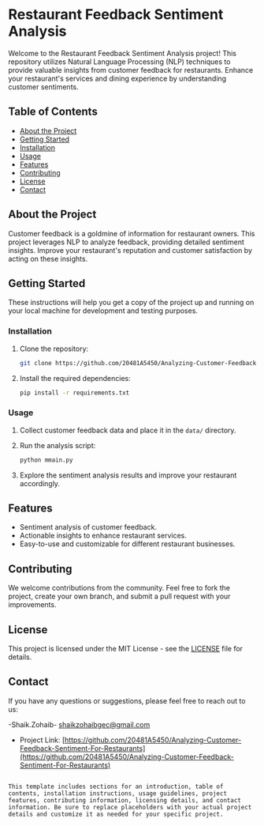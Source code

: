 # Restaurant Feedback Sentiment Analysis

Welcome to the Restaurant Feedback Sentiment Analysis project! This repository utilizes Natural Language Processing (NLP) techniques to provide valuable insights from customer feedback for restaurants. Enhance your restaurant's services and dining experience by understanding customer sentiments.

## Table of Contents

- [About the Project](#about-the-project)
- [Getting Started](#getting-started)
- [Installation](#installation)
- [Usage](#usage)
- [Features](#features)
- [Contributing](#contributing)
- [License](#license)
- [Contact](#contact)

## About the Project

Customer feedback is a goldmine of information for restaurant owners. This project leverages NLP to analyze feedback, providing detailed sentiment insights. Improve your restaurant's reputation and customer satisfaction by acting on these insights.

## Getting Started

These instructions will help you get a copy of the project up and running on your local machine for development and testing purposes. 

### Installation

1. Clone the repository:

   ```sh
   git clone https://github.com/20481A5450/Analyzing-Customer-Feedback-For-Restaurants.git
   ```

2. Install the required dependencies:

   ```sh
   pip install -r requirements.txt
   ```

### Usage

1. Collect customer feedback data and place it in the `data/` directory.
2. Run the analysis script:

   ```sh
   python mmain.py
   ```

3. Explore the sentiment analysis results and improve your restaurant accordingly.

## Features

- Sentiment analysis of customer feedback.
- Actionable insights to enhance restaurant services.
- Easy-to-use and customizable for different restaurant businesses.

## Contributing

We welcome contributions from the community. Feel free to fork the project, create your own branch, and submit a pull request with your improvements.

## License

This project is licensed under the MIT License - see the [LICENSE](LICENSE) file for details.

## Contact

If you have any questions or suggestions, please feel free to reach out to us:

-Shaik.Zohaib- [shaikzohaibgec@gmail.com](mailto:shaikzohaibgec@gmail.com)
- Project Link: [https://github.com/20481A5450/Analyzing-Customer-Feedback-Sentiment-For-Restaurants](https://github.com/20481A5450/Analyzing-Customer-Feedback-Sentiment-For-Restaurants)
```

This template includes sections for an introduction, table of contents, installation instructions, usage guidelines, project features, contributing information, licensing details, and contact information. Be sure to replace placeholders with your actual project details and customize it as needed for your specific project.
